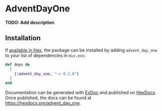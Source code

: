 # AdventDayOne

**TODO: Add description**

## Installation

If [available in Hex](https://hex.pm/docs/publish), the package can be installed
by adding `advent_day_one` to your list of dependencies in `mix.exs`:

```elixir
def deps do
  [
    {:advent_day_one, "~> 0.1.0"}
  ]
end
```

Documentation can be generated with [ExDoc](https://github.com/elixir-lang/ex_doc)
and published on [HexDocs](https://hexdocs.pm). Once published, the docs can
be found at <https://hexdocs.pm/advent_day_one>.

